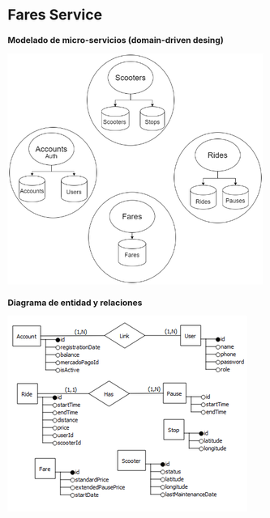 # Fares Service

### Modelado de micro-servicios (domain-driven desing)

![domain-driven-design](domain-driven.design.png)


### Diagrama de entidad y relaciones

![dere](dere.png)